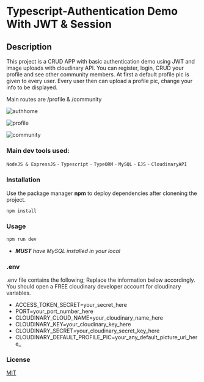 # Typescript-Authentication Demo With JWT & Session 

## Description
This project is a CRUD APP with basic authentication demo using JWT and image uploads with cloudinary API. You can register, login, CRUD your profile and see other community members. At first a default profile pic is given to every user. Every user then can upload a profile pic, change your info to be displayed. 

Main routes are /profile & /community

![authhome](https://user-images.githubusercontent.com/61908293/150197444-e7876236-ef1e-49f6-93e9-254ed4a0bc33.png)

![profile](https://user-images.githubusercontent.com/61908293/151853226-725cc730-c8d8-4085-8efe-fcdab25d3c03.png)

![community](https://user-images.githubusercontent.com/61908293/151853198-d298ae4c-a96a-487f-b37c-343f38fef514.png)


### Main dev tools used:

`NodeJS & ExpressJS` - `Typescript` - `TypeORM` -  `MySQL` - `EJS` - `CloudinaryAPI`

### Installation
Use the package manager **npm** to deploy dependencies after clonening the project.

```bash
npm install 
```
### Usage

```bash
npm run dev
```
- _**MUST** have MySQL installed in your local_

### .env
.env file contains the following; Replace the information below accordingly. You should open a FREE cloudinary developer account for cloudinary variables.
- ACCESS_TOKEN_SECRET=your_secret_here
- PORT=your_port_number_here
- CLOUDINARY_CLOUD_NAME=your_cloudinary_name_here
- CLOUDINARY_KEY=your_cloudinary_key_here
- CLOUDINARY_SECRET=your_cloudinary_secret_key_here
- CLOUDINARY_DEFAULT_PROFILE_PIC=your_any_default_picture_url_here_

### License
[MIT](https://choosealicense.com/licenses/mit/)

